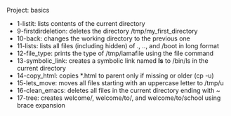 Project: basics
- 1-listit: lists contents of the current directory
- 9-firstdirdeletion: deletes the directory /tmp/my_first_directory
- 10-back: changes the working directory to the previous one
- 11-lists: lists all files (including hidden) of ., .., and /boot in long format
- 12-file_type: prints the type of /tmp/iamafile using the file command
- 13-symbolic_link: creates a symbolic link named __ls__ to /bin/ls in the current directory
- 14-copy_html: copies *.html to parent only if missing or older (cp -u)
- 15-lets_move: moves all files starting with an uppercase letter to /tmp/u
- 16-clean_emacs: deletes all files in the current directory ending with ~
- 17-tree: creates welcome/, welcome/to/, and welcome/to/school using brace expansion
